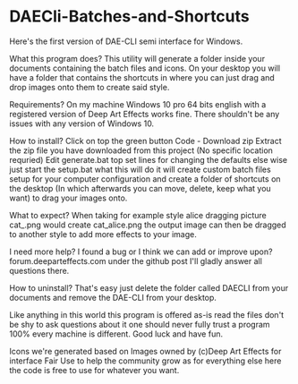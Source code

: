 # DAECli-Batches-and-Shortcuts

Here's the first version of DAE-CLI semi interface for Windows.

What this program does?
This utility will generate a folder inside your documents containing the batch files and icons. On your desktop you will have a folder that contains the shortcuts in where you can just drag and drop images onto them to create said style.

Requirements?
On my machine Windows 10 pro 64 bits english with a registered version of Deep Art Effects works fine. There shouldn't be any issues with any version of Windows 10.

How to install?
Click on top the green button Code - Download zip
Extract the zip file you have downloaded from this project (No specific location requried)
Edit generate.bat top set lines for changing the defaults else wise just start the setup.bat what this will do it will create custom batch files setup for your computer configuration and create a folder of shortcuts on the desktop (In which afterwards you can move, delete, keep what you want) to drag your images onto.

What to expect?
When taking for example style alice dragging picture cat_.png would create cat_alice.png the output image can then be dragged to another style to add more effects to your image.

I need more help? I found a bug or I think we can add or improve upon?
forum.deeparteffects.com under the github post I'll gladly answer all questions there.

How to uninstall?
That's easy just delete the folder called DAECLI from your documents and remove the DAE-CLI from your desktop.

Like anything in this world this program is offered as-is read the files don't be shy to ask questions about it one should never fully trust a program 100% every machine is different. Good luck and have fun.


Icons we're generated based on Images owned by (c)Deep Art Effects for interface Fair Use to help the community grow as for everything else here the code is free to use for whatever you want.
